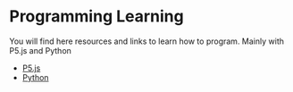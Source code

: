 # Programming Learning
You will find here resources and links to learn how to program. Mainly with P5.js and Python

- [P5.js](P5js_ressources.md)
- [Python](Python_Resources.md)
